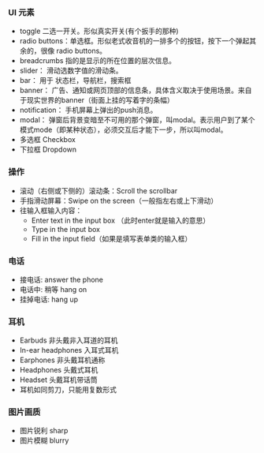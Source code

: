 ### UI 元素
- toggle 二选一开关。形似真实开关(有个扳手的那种)
- radio buttons：单选框。形似老式收音机的一排多个的按钮，按下一个弹起其余的，很像 radio buttons。
- breadcrumbs 指的是显示的所在位置的层次信息。
- slider： 滑动选数字值的滑动条。
- bar： 用于 状态栏，导航栏，搜索框
- banner： 广告、通知或网页顶部的信息条，具体含义取决于使用场景。来自于现实世界的banner（街面上挂的写着字的条幅）
- notification： 手机屏幕上弹出的push消息。
- modal： 弹窗后背景变暗至不可用的那个弹窗，叫modal。表示用户到了某个模式mode（即某种状态），必须交互后才能下一步，所以叫modal。
- 多选框 Checkbox
- 下拉框 Dropdown

### 操作
- 滚动（右侧或下侧的）滚动条：Scroll the scrollbar 
- 手指滑动屏幕：Swipe on the screen（一般指左右或上下滑动）
- 往输入框输入内容：
  - Enter text in the input box （此时enter就是输入的意思）
  - Type in the input box
  - Fill in the input field（如果是填写表单类的输入框）

### 电话
- 接电话: answer the phone
- 电话中: 稍等 hang on
- 挂掉电话: hang up

### 耳机
- Earbuds 非头戴非入耳道的耳机
- In-ear headphones 入耳式耳机
- Earphones 非头戴耳机通称
- Headphones 头戴式耳机
- Headset 头戴耳机带话筒
 - 耳机如同剪刀，只能用复数形式

### 图片画质
- 图片锐利 sharp
- 图片模糊 blurry

